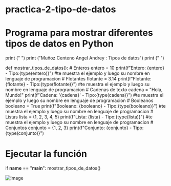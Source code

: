 # practica-2-tipo-de-datos
# Programa para mostrar diferentes tipos de datos en Python
print (" ")
print ("Muñoz Centeno Angel Andrey : Tipos de datos")
print (" ")

def mostrar_tipos_de_datos():
    # Enteros
    entero = 10
    print(f"Entero: {entero} - Tipo:{type(entero)}")
#te muestra el ejemplo y luego su nombre en lenguaje de programacion
    # Flotantes
    flotante = 3.14
    print(f"Flotante: {flotante} - Tipo:{type(flotante)}")
#te muestra el ejemplo y luego su nombre en lenguaje de programacion
    # Cadenas de texto
    cadena = "Hola, Mundo!"
    print(f"Cadena: '{cadena}' - Tipo:{type(cadena)}")
#te muestra el ejemplo y luego su nombre en lenguaje de programacion
    # Booleanos
    booleano = True
    print(f"Booleano: {booleano} - Tipo:{type(booleano)}")
#te muestra el ejemplo y luego su nombre en lenguaje de programacion
    # Listas
    lista = (1, 2, 3, 4, 5)
    print(f"Lista: {lista} - Tipo:{type(lista)}")
#te muestra el ejemplo y luego su nombre en lenguaje de programacion
    # Conjuntos
    conjunto = {1, 2, 3}
    print(f"Conjunto: {conjunto} - Tipo:{type(conjunto)}")

# Ejecutar la función
if __name__ == "__main__":
    mostrar_tipos_de_datos()


![image](https://github.com/user-attachments/assets/a203e085-3a95-4507-b9bc-a76a81474a7b)

